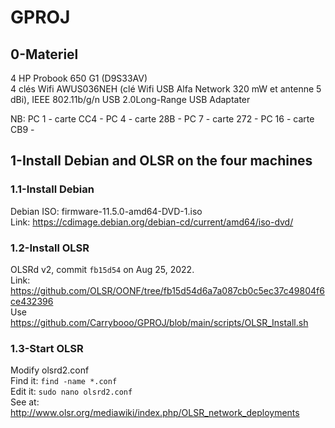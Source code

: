 # GPROJ

## 0-Materiel   
4 HP Probook 650 G1 (D9S33AV)     
4 clés Wifi AWUS036NEH (clé Wifi USB Alfa Network 320 mW et antenne 5 dBi), IEEE 802.11b/g/n USB 2.0Long-Range USB Adaptater   

NB: 
PC 1 - carte CC4 - 
PC 4 - carte 28B -
PC 7 - carte 272 -
PC 16 - carte CB9 -

## 1-Install Debian and OLSR on the four machines   

### 1.1-Install Debian
Debian ISO: firmware-11.5.0-amd64-DVD-1.iso   
Link: https://cdimage.debian.org/debian-cd/current/amd64/iso-dvd/   

### 1.2-Install OLSR   
OLSRd v2, commit ```fb15d54``` on Aug 25, 2022.   
Link: https://github.com/OLSR/OONF/tree/fb15d54d6a7a087cb0c5ec37c49804f6ce432396   
Use https://github.com/Carrybooo/GPROJ/blob/main/scripts/OLSR_Install.sh   

### 1.3-Start OLSR

Modify olsrd2.conf   
Find it: ```find -name *.conf```   
Edit it: ```sudo nano olsrd2.conf```   
See at: http://www.olsr.org/mediawiki/index.php/OLSR_network_deployments   
